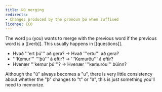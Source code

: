 ```yaml
---
title: Þú merging
redirects:
- Changes produced by the pronoun þú when suffixed
license: CC0
---
```


<level level="a1"/>

The word `þú` (you) wants to merge with the previous word if the previous word is a [[verb]]. This usually happens in [[questions]].

* Hvað '''ert þú''' að gera? → Hvað '''ertu''' að gera?
* '''Kemur''' '''þú''' á eftir? → '''Kemurðu''' á eftir?
* Hvenær '''kemur þú'''? → Hvenær '''kemurðu''' búinn?

Although the "ú" always becomes a "u", there is very little consistency about whether the "þ" changes to "t" or "ð", this is just something you'll need to memorize.

